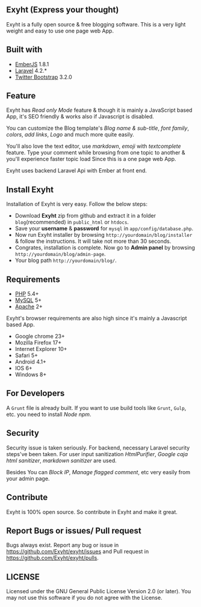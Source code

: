 ## Exyht (Express your thought)

Exyht is a fully open source & free blogging software. This is a very light weight and easy to use one page web App.

## Built with

+ [EmberJS](http://emberjs.com/) 1.8.1
+ [Laravel](http://laravel.com/) 4.2.*
+ [Twitter Bootstrap](http://getbootstrap.com/) 3.2.0

## Feature

Exyht has *Read only Mode* feature & though it is mainly a JavaScript based App, it's SEO friendly & works also if Javascript is disabled.

You can customize the Blog template's *Blog name & sub-title*, *font family*, *colors*, *add links*, *Logo* and much more quite easily.

You'll also love the text editor, use *markdown*, *emoji* with *textcomplete* feature. Type your comment while browsing from one topic to another & you'll experience faster topic load Since this is a one page web App.

Exyht uses backend Laravel Api with Ember at front end.

## Install Exyht

Installation of Exyht is very easy. Follow the below steps:
+ Download **Exyht** zip from github and extract it in a folder `blog`(recommended) in `public_html` or `htdocs`.
+ Save your **username** & **password** for `mysql` in `app/config/database.php`.
+ Now run Exyht installer by browsing `http://yourdomain/blog/installer` & follow the instructions. It will take not more than 30 seconds.
+ Congrates, installation is complete. Now go to **Admin panel** by browsing `http://yourdomain/blog/admin-page`.
+ Your blog path `http://yourdomain/blog/`.

## Requirements

+ [PHP](http://php.net/) 5.4+
+ [MySQL](http://www.mysql.com/) 5+
+ [Apache](http://www.apache.org/) 2+

Exyht's browser requirements are also high since it's mainly a Javascript based App.

+ Google chrome 23+
+ Mozilla Firefox 17+
+ Internet Explorer 10+
+ Safari 5+
+ Android 4.1+
+ IOS 6+
+ Windows 8+

## For Developers

A `Grunt` file is already built. If you want to use build tools like `Grunt`, `Gulp`, etc. you need to install *Node npm*.

## Security

Security issue is taken seriously. For backend, necessary Laravel security steps've been taken. For user input sanitization *HtmlPurifier*, *Google caja html sanitizer*, *markdown sanitizer* are used.

Besides You can *Block IP*, *Manage flagged comment*, etc very easily from your admin page.

## Contribute

Exyht is 100% open source. So contribute in Exyht and make it great.

## Report Bugs or issues/ Pull request

Bugs always exist. Report any bug or issue in https://github.com/Exyht/exyht/issues and Pull request in https://github.com/Exyht/exyht/pulls.

## LICENSE

Licensed under the GNU General Public License Version 2.0 (or later). You may not use this software if you do not agree with the License.
